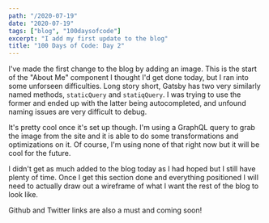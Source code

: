 ```yaml
---
path: "/2020-07-19"
date: "2020-07-19"
tags: ["blog", "100daysofcode"]
excerpt: "I add my first update to the blog"
title: "100 Days of Code: Day 2"
---
```


I've made the first change to the blog by adding an image. This is the start of the "About Me" component I thought I'd get done today, but I ran into some unforseen difficulties. Long story short, Gatsby has two very similarly named methods, `staticQuery` and `statiqQuery`. I was trying to use the former and ended up with the latter being autocompleted, and unfound naming issues are very difficult to debug.

It's pretty cool once it's set up though. I'm using a GraphQL query to grab the image from the site and it is able to do some transformations and optimizations on it. Of course, I'm using none of that right now but it will be cool for the future.

I didn't get as much added to the blog today as I had hoped but I still have plenty of time. Once I get this section done and everything positioned I will need to actually draw out a wireframe of what I want the rest of the blog to look like.

Github and Twitter links are also a must and coming soon!
